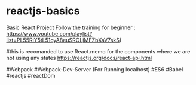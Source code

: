 # reactjs-basics
Basic React Project Follow the training for beginner : https://www.youtube.com/playlist?list=PL55RiY5tL51oyA8euSROLjMFZbXaV7skS)

#this is recomanded to use React.memo for the components where we are not using any states
https://reactjs.org/docs/react-api.html


#Webpack
#Webpack-Dev-Server (For Running localhost)
#ES6
#Babel
#reactjs
#reactDom
